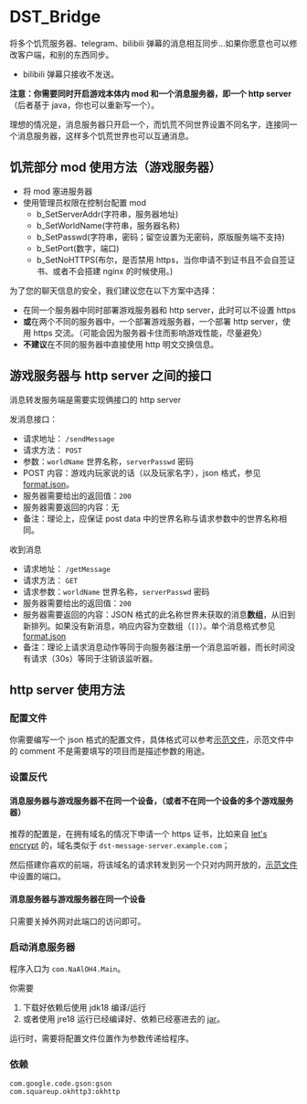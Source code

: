 # DST_Bridge

将多个饥荒服务器、telegram、bilibili 弹幕的消息相互同步...如果你愿意也可以修改客户端，和别的东西同步。
* bilibili 弹幕只接收不发送。

**注意：你需要同时开启游戏本体内 mod 和一个消息服务器，即一个 http server**（后者基于 java，你也可以重新写一个）。

理想的情况是，消息服务器只开启一个，而饥荒不同世界设置不同名字，连接同一个消息服务器，这样多个饥荒世界也可以互通消息。

## 饥荒部分 mod 使用方法（游戏服务器）
* 将 mod 塞进服务器
* 使用管理员权限在控制台配置 mod
  * b_SetServerAddr(字符串，服务器地址)
  * b_SetWorldName(字符串，服务器名称)
  * b_SetPasswd(字符串，密码；留空设置为无密码，原版服务端不支持)
  * b_SetPort(数字，端口)
  * b_SetNoHTTPS(布尔，是否禁用 https，当你申请不到证书且不会自签证书、或者不会搭建 nginx 的时候使用。)
  
为了您的聊天信息的安全，我们建议您在以下方案中选择：
* 在同一个服务器中同时部署游戏服务器和 http server，此时可以不设置 https
* **或**在两个不同的服务器中，一个部署游戏服务器，一个部署 http server，使用 https 交流。（可能会因为服务器卡住而影响游戏性能，尽量避免）
* **不建议**在不同的服务器中直接使用 http 明文交换信息。

## 游戏服务器与 http server 之间的接口
消息转发服务端是需要实现俩接口的 http server

发消息接口：
* 请求地址： `/sendMessage`
* 请求方法： `POST`
* 参数：`worldName` 世界名称，`serverPasswd` 密码
* POST 内容：游戏内玩家说的话（以及玩家名字），json 格式，参见 [format.json](src/com/NaAlOH4/dst/format.json)。
* 服务器需要给出的返回值：`200`
* 服务器需要返回的内容：无
* 备注：理论上，应保证 post data 中的世界名称与请求参数中的世界名称相同。

收到消息
* 请求地址： `/getMessage`
* 请求方法： `GET`
* 请求参数：`worldName` 世界名称，`serverPasswd` 密码
* 服务器需要给出的返回值：`200`
* 服务器需要返回的内容：JSON 格式的此名称世界未获取的消息**数组**，从旧到新排列。如果没有新消息，响应内容为空数组（`[]`）。单个消息格式参见 [format.json](src/com/NaAlOH4/dst/format.json)
* 备注：理论上请求消息动作等同于向服务器注册一个消息监听器，而长时间没有请求（30s）等同于注销该监听器。


## http server 使用方法
### 配置文件
你需要编写一个 json 格式的配置文件，具体格式可以参考[示范文件](example.json)，示范文件中的 comment 不是需要填写的项目而是描述参数的用途。

### 设置反代
#### 消息服务器与游戏服务器不在同一个设备，（或者不在同一个设备的多个游戏服务器）
推荐的配置是，在拥有域名的情况下申请一个 https 证书，比如来自 [let's encrypt](https://letsencrypt.org/) 的，域名类似于 `dst-message-server.example.com`；

然后搭建你喜欢的前端，将该域名的请求转发到另一个只对内网开放的，[示范文件](example.json)中设置的端口。

#### 消息服务器与游戏服务器在同一个设备
只需要关掉外网对此端口的访问即可。

### 启动消息服务器
程序入口为 `com.NaAlOH4.Main`。

你需要
1. 下载好依赖后使用 jdk18 编译/运行
2. 或者使用 jre18 运行已经编译好、依赖已经塞进去的 [jar](out/DST-Bridge.jar)。

运行时，需要将配置文件位置作为参数传递给程序。

### 依赖
```
com.google.code.gson:gson
com.squareup.okhttp3:okhttp
```
